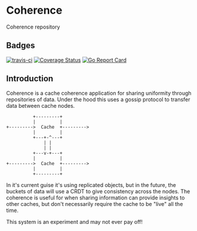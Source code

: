 # Coherence

Coherence repository

## Badges

[![travis-ci](https://travis-ci.org/trussle/coherence.svg?branch=master)](https://travis-ci.org/trussle/coherence)
[![Coverage Status](https://coveralls.io/repos/github/trussle/coherence/badge.svg?branch=master)](https://coveralls.io/github/trussle/coherence?branch=master)
[![Go Report Card](https://goreportcard.com/badge/github.com/trussle/coherence)](https://goreportcard.com/report/github.com/trussle/coherence)

## Introduction

Coherence is a cache coherence application for sharing uniformity through
repositories of data. Under the hood this uses a gossip protocol to transfer
data between cache nodes.

```
          +---------+
          |         |
+--------->  Cache  +--------->
          |         |
          +---+-^---+
              | |
              | |
          +---v-+---+
          |         |
+--------->  Cache  +--------->
          |         |
          +---------+
```

In it's current guise it's using replicated objects, but in the future, the 
buckets of data will use a CRDT to give consistency across the nodes. The 
coherence is useful for when sharing information can provide insights to other
caches, but don't necessarily require the cache to be "live" all the time.

This system is an experiment and may not ever pay off!
